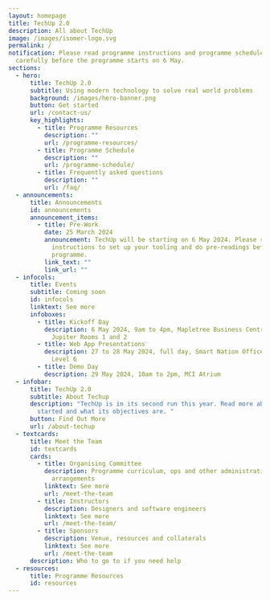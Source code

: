 ```yaml
---
layout: homepage
title: TechUp 2.0
description: All about TechUp
image: /images/isomer-logo.svg
permalink: /
notification: Please read programme instructions and programme schedule
  carefully before the programme starts on 6 May.
sections:
  - hero:
      title: TechUp 2.0
      subtitle: Using modern technology to solve real world problems
      background: /images/hero-banner.png
      button: Get started
      url: /contact-us/
      key_highlights:
        - title: Programme Resources
          description: ""
          url: /programme-resources/
        - title: Programme Schedule
          description: ""
          url: /programme-schedule/
        - title: Frequently asked questions
          description: ""
          url: /faq/
  - announcements:
      title: Announcements
      id: announcements
      announcement_items:
        - title: Pre-Work
          date: 25 March 2024
          announcement: TechUp will be starting on 6 May 2024. Please read the
            instructions to set up your tooling and do pre-readings before the
            programme.
          link_text: ""
          link_url: ""
  - infocols:
      title: Events
      subtitle: Coming soon
      id: infocols
      linktext: See more
      infoboxes:
        - title: Kickoff Day
          description: 6 May 2024, 9am to 4pm, Mapletree Business Centre Block 30 Level 11
            Jupiter Rooms 1 and 2
        - title: Web App Presentations
          description: 27 to 28 May 2024, full day, Smart Nation Office, Funan Tower 2
            Level 6
        - title: Demo Day
          description: 29 May 2024, 10am to 2pm, MCI Atrium
  - infobar:
      title: TechUp 2.0
      subtitle: About Techup
      description: "TechUp is in its second run this year. Read more about why it was
        started and what its objectives are. "
      button: Find Out More
      url: /about-techup
  - textcards:
      title: Meet the Team
      id: textcards
      cards:
        - title: Organising Committee
          description: Programme curriculum, ops and other administrative and logistical
            arrangements
          linktext: See more
          url: /meet-the-team
        - title: Instructors
          description: Designers and software engineers
          linktext: See more
          url: /meet-the-team/
        - title: Sponsors
          description: Venue, resources and collaterals
          linktext: See more
          url: /meet-the-team
      description: Who to go to if you need help
  - resources:
      title: Programme Resources
      id: resources
---
```

